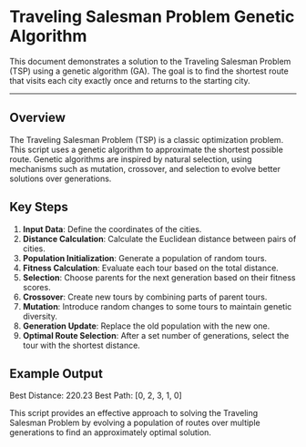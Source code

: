 # Traveling Salesman Problem Genetic Algorithm

This document demonstrates a solution to the Traveling Salesman Problem (TSP) using a genetic algorithm (GA). The goal is to find the shortest route that visits each city exactly once and returns to the starting city.

---

## Overview

The Traveling Salesman Problem (TSP) is a classic optimization problem. This script uses a genetic algorithm to approximate the shortest possible route. Genetic algorithms are inspired by natural selection, using mechanisms such as mutation, crossover, and selection to evolve better solutions over generations.

## Key Steps

1. **Input Data**: Define the coordinates of the cities.
2. **Distance Calculation**: Calculate the Euclidean distance between pairs of cities.
3. **Population Initialization**: Generate a population of random tours.
4. **Fitness Calculation**: Evaluate each tour based on the total distance.
5. **Selection**: Choose parents for the next generation based on their fitness scores.
6. **Crossover**: Create new tours by combining parts of parent tours.
7. **Mutation**: Introduce random changes to some tours to maintain genetic diversity.
8. **Generation Update**: Replace the old population with the new one.
9. **Optimal Route Selection**: After a set number of generations, select the tour with the shortest distance.

## Example Output
Best Distance: 220.23
Best Path: [0, 2, 3, 1, 0]

This script provides an effective approach to solving the Traveling Salesman Problem by evolving a population of routes over multiple generations to find an approximately optimal solution.
